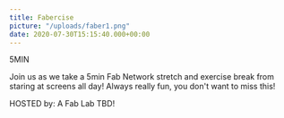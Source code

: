 ```yaml
---
title: Fabercise
picture: "/uploads/faber1.png"
date: 2020-07-30T15:15:40.000+00:00
---
```


5MIN

Join us as we take a 5min Fab Network stretch and exercise break from staring at screens all day! Always really fun, you don't want to miss this!

HOSTED by: A Fab Lab TBD! 

